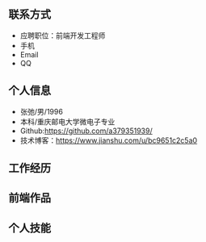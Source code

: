 
## 联系方式
- 应聘职位：前端开发工程师
- 手机
- Email
- QQ

## 个人信息
- 张弛/男/1996
- 本科/重庆邮电大学微电子专业
- Github:https://github.com/a379351939/
- 技术博客：https://www.jianshu.com/u/bc9651c2c5a0

## 工作经历
## 前端作品
## 个人技能
